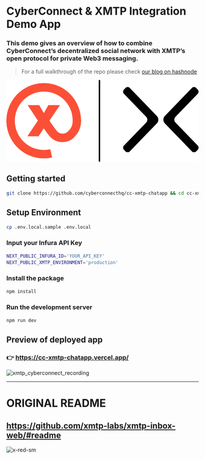 # CyberConnect & XMTP Integration Demo App


### This demo gives an overview of how to combine CyberConnect’s decentralized social network with XMTP’s open protocol for private Web3 messaging.

> For a full walkthrough of the repo please check [our blog on hashnode](https://hashnode.com/@cyberconnect)

![xmtp-x-cyberconnect-logo.png](public/xmtp-x-cyberconnect-logo.png)

## Getting started
```bash
git clone https://github.com/cyberconnecthq/cc-xmtp-chatapp && cd cc-xmtp-chatapp
```

## Setup Environment

```bash
cp .env.local.sample .env.local
```

### Input your Infura API Key
```bash
NEXT_PUBLIC_INFURA_ID='YOUR_API_KEY'
NEXT_PUBLIC_XMTP_ENVIRONMENT='production'
```

### Install the package

```bash
npm install
```
### Run the development server

```bash
npm run dev
```

## Preview of deployed app
### 👉  https://cc-xmtp-chatapp.vercel.app/
![xmtp_cyberconnect_recording](public/xmtp_cyberconnect_recording.gif)


----- 

# ORIGINAL README 
## https://github.com/xmtp-labs/xmtp-inbox-web/#readme 

![x-red-sm](https://user-images.githubusercontent.com/510695/163488403-1fb37e86-c673-4b48-954e-8460ae4d4b05.png)
